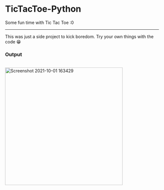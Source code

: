 # TicTacToe-Python
Some fun time with Tic Tac Toe :0
_______________________________________________________________________________________________________
This was just a side project to kick boredom. Try your own things with the code 😁

<h3>Output</h3>
<br>
<img width="385" alt="Screenshot 2021-10-01 163429" src="https://user-images.githubusercontent.com/88791643/135609925-8792bd0b-49d6-4edb-aadd-de78cc2d64b5.png">
